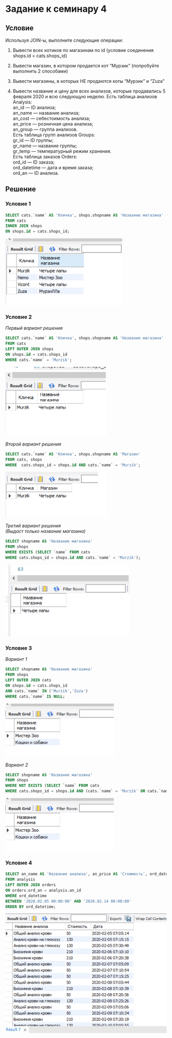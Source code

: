 # Задание к семинару 4
## Условие
Используя JOIN-ы, выполните следующие операции:
1. Вывести всех котиков по магазинам по id (условие соединения shops.id = cats.shops_id)
2. Вывести магазин, в котором продается кот “Мурзик” (попробуйте выполнить 2 способами)
3. Вывести магазины, в которых НЕ продаются коты “Мурзик” и “Zuza”
 
4. Вывести название и цену для всех анализов, которые продавались 5 февраля 2020 и всю следующую неделю.
Есть таблица анализов Analysis:  
an_id — ID анализа;  
an_name — название анализа;  
an_cost — себестоимость анализа;  
an_price — розничная цена анализа;  
an_group — группа анализов.  
Есть таблица групп анализов Groups:  
gr_id — ID группы;  
gr_name — название группы;  
gr_temp — температурный режим хранения.  
Есть таблица заказов Orders:  
ord_id — ID заказа;  
ord_datetime — дата и время заказа;  
ord_an — ID анализа.  

## Решение
### Условие 1
~~~~sql
SELECT cats.`name` AS 'Кличка', shops.shopname AS 'Название магазина'
FROM cats 
INNER JOIN shops
ON shops.id = cats.shops_id;
~~~~
![Задание 1](task1.png)
### Условие 2
*Первый вариант решения*
~~~~sql
SELECT cats.`name` AS 'Кличка', shops.shopname AS 'Название магазина'
FROM cats
LEFT OUTER JOIN shops
ON shops.id = cats.shops_id
WHERE cats.`name` = 'Murzik';
~~~~
![Задание 2_1](task2_1.png)

*Второй вариант решения*
~~~~sql
SELECT cats.`name` AS 'Кличка', shops.shopname AS 'Магазин'
FROM cats, shops
WHERE  cats.shops_id = shops.id AND cats.`name` = 'Murzik';
~~~~
![Задание 2_2](task2_2.png)

*Третий вариант решения*  
*(Выдаст только название магазина)*
~~~~sql
SELECT shopname AS 'Название магазина'
FROM shops
WHERE EXISTS (SELECT `name` FROM cats
WHERE cats.shops_id = shops.id AND cats.`name` = 'Murzik');
~~~~
![Задание 2_3](task2_3.png)

### Условие 3
*Вариант 1*
~~~~sql
SELECT shopname AS 'Название магазина'
FROM shops 
LEFT OUTER JOIN cats 
ON shops.id = cats.shops_id
AND cats.`name` IN ('Murzik','Zuza')
WHERE cats.`name` IS NULL;
~~~~
![Задание 3_1](task3_1.png)

*Вариант 2*
~~~~sql
SELECT shopname AS 'Название магазина'
FROM shops
WHERE NOT EXISTS (SELECT `name` FROM cats
WHERE cats.shops_id = shops.id AND (cats.`name` = 'Murzik' OR cats.`name` = 'Zuza'));
~~~~
![Задание 3_1](task3_1.png)

### Условие 4
~~~~sql
SELECT an_name AS 'Название анализа', an_price AS 'Стоимость', ord_datetime AS 'Дата'
FROM analysis
LEFT OUTER JOIN orders
ON orders.ord_an = analysis.an_id
WHERE ord_datetime
BETWEEN '2020.02.05 00:00:00' AND '2020.02.14 00:00:00'
ORDER BY ord_datetime;
~~~~
![Задание 4](task4.png)
